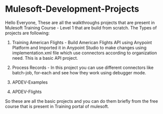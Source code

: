 # Mulesoft-Development-Projects

Hello Everyone,
These are all the walkthroughs projects that are present in Mulesoft Training Course - Level 1 that are build from scratch. The Types of projects are following:
1. Training American Flights - Build American Flights API using Anypoint Platform and Imported it in Anypoint Studio to make changes using implementation.xml file which use connectors according to organization need. This is a basic API project.

2. Process Records - In this project you can use different connectors like batch-job, for-each and see how they work using debugger mode.

3. APDEV-Examples 
4. APDEV-Flights

So these are all the basic projects and you can do them briefly from the free course that is present in Training portal of mulesoft.
